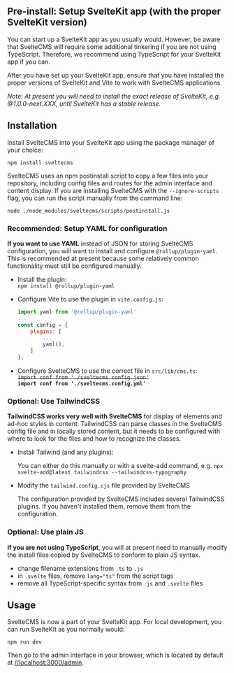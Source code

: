 ## Pre-install: Setup SvelteKit app (with the proper SvelteKit version)

You can start up a SvelteKit app as you usually would. However, be aware that
SvelteCMS will require some additional tinkering if you are not using TypeScript.
Therefore, we recommend using TypeScript for your SvelteKit app if you can.

After you have set up your SvelteKit app, ensure that you have installed the
proper versions of SvelteKit and Vite to work with SvelteCMS applications.

*Note: At present you will need to install the exact release of SvelteKit,
e.g. @1.0.0-next.XXX, until SvelteKit has a stable release.*

## Installation

Install SvelteCMS into your SvelteKit app using the package manager of your choice:

`npm install sveltecms`

SvelteCMS uses an npm postinstall script to copy a few files into your repository,
including config files and routes for the admin interface and content display.
If you are installing SvelteCMS with the `--ignore-scripts` flag, you can run
the script manually from the command line:

`node ./node_modules/sveltecms/scripts/postinstall.js`


### Recommended: Setup YAML for configuration

**If you want to use YAML** instead of JSON for storing SvelteCMS configuration,
you will want to install and configure `@rollup/plugin-yaml`.
This is recommended at present because some relatively common functionality must
still be configured manually.

* Install the plugin: \
    `npm install @rollup/plugin-yaml`

* Configure Vite to use the plugin in `vite.config.js`:

    ``` js
    import yaml from '@rollup/plugin-yaml'
    ...
    const config = {
        plugins: [
            ...
            yaml(),
        ]
    };
    ```

* Configure SvelteCMS to use the correct file in `src/lib/cms.ts`: \
    ~~`import conf from './sveltecms.config.json'`~~ \
    **`import conf from './sveltecms.config.yml'`**


### Optional: Use TailwindCSS

**TailwindCSS works very well with SvelteCMS** for display of elements and ad-hoc
styles in content. TailwindCSS can parse classes in the SvelteCMS config file and in
locally stored content, but it needs to be configured with where to look for the files
and how to recognize the classes.

* Install Tailwind (and any plugins):

    You can either do this manually or with a svelte-add command, e.g.
    `npx svelte-add@latest tailwindcss --tailwindcss-typography`

* Modify the `tailwind.config.cjs` file provided by SvelteCMS

    The configuration provided by SvelteCMS includes several TailwindCSS plugins.
    If you haven't installed them, remove them from the configuration.

### Optional: Use plain JS

**If you are not using TypeScript**, you will at present need to manually modify
the install files copied by SvelteCMS to conform to plain JS syntax.

* change filename extensions from `.ts` to `.js`
* in `.svelte` files, remove `lang="ts"` from the script tags
* remove all TypeScript-specific syntax from `.js` and `.svelte` files


## Usage

SvelteCMS is now a part of your SvelteKit app. For local development, you can
run SvelteKit as you normally would:

`npm run dev`

Then go to the admin interface in your browser, which is located by default at
[//localhost:3000/admin](//localhost:3000/admin).
